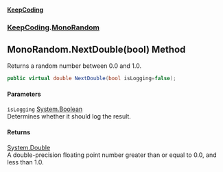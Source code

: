 #### [KeepCoding](index.md 'index')
### [KeepCoding](KeepCoding.md 'KeepCoding').[MonoRandom](MonoRandom.md 'KeepCoding.MonoRandom')
## MonoRandom.NextDouble(bool) Method
Returns a random number between 0.0 and 1.0.  
```csharp
public virtual double NextDouble(bool isLogging=false);
```
#### Parameters
<a name='KeepCoding.MonoRandom.NextDouble(bool).isLogging'></a>
`isLogging` [System.Boolean](https://docs.microsoft.com/en-us/dotnet/api/System.Boolean 'System.Boolean')  
Determines whether it should log the result.
  
#### Returns
[System.Double](https://docs.microsoft.com/en-us/dotnet/api/System.Double 'System.Double')  
A double-precision floating point number greater than or equal to 0.0, and less than 1.0.
